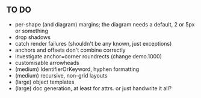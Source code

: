 TO DO
-----

* per-shape (and diagram) margins; the diagram needs a default, 2 or 5px or something
* drop shadows
* catch render failures (shouldn't be any known, just exceptions)
* anchors and offsets don't combine correctly
* investigate anchor=corner roundrects (change demo.1000)
* customisable arrowheads
* (medium) IdentifierOrKeyword, hyphen formatting
* (medium) recursive, non-grid layouts
* (large) object templates
* (large) doc generation, at least for attrs. or just handwrite it all?
